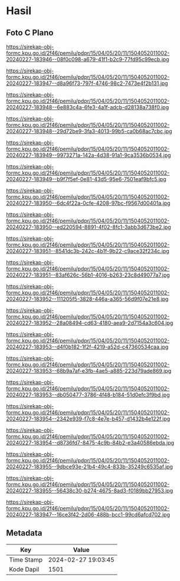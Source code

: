# Hasil

## Foto C Plano

https://sirekap-obj-formc.kpu.go.id/2f46/pemilu/pdpr/15/04/05/20/11/1504052011002-20240227-183946--08f0c098-a679-41f1-b2c9-77fd95c99ecb.jpg

https://sirekap-obj-formc.kpu.go.id/2f46/pemilu/pdpr/15/04/05/20/11/1504052011002-20240227-183947--d8a96f73-797f-4746-98c2-7473e4f2b131.jpg

https://sirekap-obj-formc.kpu.go.id/2f46/pemilu/pdpr/15/04/05/20/11/1504052011002-20240227-183948--6e883c4a-6fe3-4a1f-adcb-d28138a738f0.jpg

https://sirekap-obj-formc.kpu.go.id/2f46/pemilu/pdpr/15/04/05/20/11/1504052011002-20240227-183948--29d72be9-3fa3-4013-99b5-ca0b68ac7cbc.jpg

https://sirekap-obj-formc.kpu.go.id/2f46/pemilu/pdpr/15/04/05/20/11/1504052011002-20240227-183949--9973271a-142a-4d38-91a1-9ca3536b0534.jpg

https://sirekap-obj-formc.kpu.go.id/2f46/pemilu/pdpr/15/04/05/20/11/1504052011002-20240227-183949--b9f7f5ef-0e81-43d5-95e6-7501eaf9bfc5.jpg

https://sirekap-obj-formc.kpu.go.id/2f46/pemilu/pdpr/15/04/05/20/11/1504052011002-20240227-183950--6dc4f22a-0cfe-4208-97bc-f9567d00401a.jpg

https://sirekap-obj-formc.kpu.go.id/2f46/pemilu/pdpr/15/04/05/20/11/1504052011002-20240227-183950--ed220594-8891-4f02-8fc1-3abb3d673be2.jpg

https://sirekap-obj-formc.kpu.go.id/2f46/pemilu/pdpr/15/04/05/20/11/1504052011002-20240227-183951--8541dc3b-242c-4b1f-9b22-c9ace32f234c.jpg

https://sirekap-obj-formc.kpu.go.id/2f46/pemilu/pdpr/15/04/05/20/11/1504052011002-20240227-183951--83af626c-56b1-4016-b263-23c8d49077a7.jpg

https://sirekap-obj-formc.kpu.go.id/2f46/pemilu/pdpr/15/04/05/20/11/1504052011002-20240227-183952--111205f5-3828-446a-a365-56d9f07e21e8.jpg

https://sirekap-obj-formc.kpu.go.id/2f46/pemilu/pdpr/15/04/05/20/11/1504052011002-20240227-183952--28a08494-cd63-4180-aea9-2d7154a3c604.jpg

https://sirekap-obj-formc.kpu.go.id/2f46/pemilu/pdpr/15/04/05/20/11/1504052011002-20240227-183953--d4f0b182-1f2f-4219-a52d-c47360534caa.jpg

https://sirekap-obj-formc.kpu.go.id/2f46/pemilu/pdpr/15/04/05/20/11/1504052011002-20240227-183953--68b9a7af-e3fb-4ae5-a885-223d79ade869.jpg

https://sirekap-obj-formc.kpu.go.id/2f46/pemilu/pdpr/15/04/05/20/11/1504052011002-20240227-183953--db050477-3786-4f48-b184-51d0efc3f9bd.jpg

https://sirekap-obj-formc.kpu.go.id/2f46/pemilu/pdpr/15/04/05/20/11/1504052011002-20240227-183954--2342e939-f7c8-4e7e-b457-d1432b4e122f.jpg

https://sirekap-obj-formc.kpu.go.id/2f46/pemilu/pdpr/15/04/05/20/11/1504052011002-20240227-183954--d8736fd7-8475-4c9b-84b2-e3a40586ebda.jpg

https://sirekap-obj-formc.kpu.go.id/2f46/pemilu/pdpr/15/04/05/20/11/1504052011002-20240227-183955--9dbce93e-21b4-49c4-833b-35249c6535af.jpg

https://sirekap-obj-formc.kpu.go.id/2f46/pemilu/pdpr/15/04/05/20/11/1504052011002-20240227-183955--56438c30-b274-4675-8ad3-f0189bb27953.jpg

https://sirekap-obj-formc.kpu.go.id/2f46/pemilu/pdpr/15/04/05/20/11/1504052011002-20240227-183947--16ce3f42-2d06-488b-bcc1-99cd6afcd702.jpg


## Metadata

| Key        | Value               |
| ---------- | ------------------- |
| Time Stamp | 2024-02-27 19:03:45 |
| Kode Dapil | 1501                |



